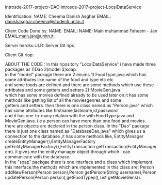 introsde-2017-projecr-DAO
introsde-2017-project-LocalDataService
 
 
Identification:
NAME: Cheema Danish Asghar
EMAIL: danishasghar.cheema@studenti.unitn.it
 
Client Code Done by:
NAME: 
EMAIL:
NAME: Main muhammad Faheem - Jan 
EMAIL:main.jan@unitn.it
 
 Server heroku ULR: 
 Server Git ripo: 
 
 Client Git riop:
 
ABOUT THE CODE : In this ripository "LocalDataService" i have made three packages as 1)Dao 2)model 3)soap.    
in the "model" package there are 2 enums  1) FoodType.java which has some attributes like name of the food and type etc etc  
and some foods are defined and there are some methods which use these attributes and some getters and setters 2) MovieGen.java  
which has some movies defined already to be used later on.it has some methods like getting list of all the moviesgenres and some  
getters and setters. then there is one class named as "Person.java" which has some attributes like firstname,lastname,id,password       
and it has one-to-many relation with the with FoodType.java and MovieGen.java. i.e a person can have more than one food and movies.      
there are objects are declared in the person class.
In the "Dao" package there is just one class named as "DatabaseDao.java" which gives us a connection to the database ,it has some   methods like, EntityManager createEntityManager(),EntityManagerFactory getEntityManagerFactory(),EntityTransaction     getTransaction(EntityManager em). it gives me the entity manager object through which i can communicate with the database.  
In the "soap" packgae there is one interface and a class which implement this interface.the methods which are implemented in this class  are:  Person addNewPerson(Person person),Person getPerson(String username),Person updatePerson(Person    person),getFoodTypes(),List<MovieGen> getMovieGens().

